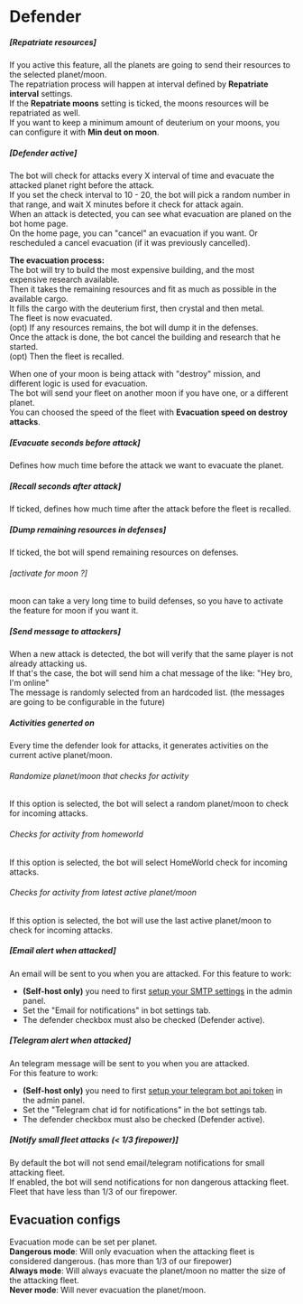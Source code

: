 # Defender

##### [Repatriate resources]<a name="repatriate-resources"></a>

If you active this feature, all the planets are going to send their resources to the selected planet/moon.  
The repatriation process will happen at interval defined by **Repatriate interval** settings.  
If the **Repatriate moons** setting is ticked, the moons resources will be repatriated as well.  
If you want to keep a minimum amount of deuterium on your moons, you can configure it with **Min deut on moon**.  

##### [Defender active]<a name="defender-active"></a>

The bot will check for attacks every X interval of time and evacuate the attacked planet right before the attack.  
If you set the check interval to 10 - 20, the bot will pick a random number in that range, and wait X minutes before it check for attack again.  
When an attack is detected, you can see what evacuation are planed on the bot home page.  
On the home page, you can "cancel" an evacuation if you want. Or rescheduled a cancel evacuation (if it was previously cancelled).  


**The evacuation process:**  
The bot will try to build the most expensive building, and the most expensive research available.  
Then it takes the remaining resources and fit as much as possible in the available cargo.  
It fills the cargo with the deuterium first, then crystal and then metal.  
The fleet is now evacuated.  
(opt) If any resources remains, the bot will dump it in the defenses.  
Once the attack is done, the bot cancel the building and research that he started.  
(opt) Then the fleet is recalled.  


When one of your moon is being attack with "destroy" mission, and different logic is used for evacuation.  
The bot will send your fleet on another moon if you have one, or a different planet.  
You can choosed the speed of the fleet with **Evacuation speed on destroy attacks**.  

##### [Evacuate seconds before attack]<a name="evacuate-secs-before-attack"></a>
Defines how much time before the attack we want to evacuate the planet.  

##### [Recall seconds after attack]<a name="recall-after-attack"></a>
If ticked, defines how much time after the attack before the fleet is recalled.  

##### [Dump remaining resources in defenses]<a name="dump-resources"></a>
If ticked, the bot will spend remaining resources on defenses.

###### [activate for moon ?]<a name="moon-dump-resources"></a>
moon can take a very long time to build defenses, so you have to activate the feature for moon if you want it.  

##### [Send message to attackers]<a name="send-message-to-attackers"></a>
When a new attack is detected, the bot will verify that the same player is not already attacking us.  
If that's the case, the bot will send him a chat message of the like: "Hey bro, I'm online"  
The message is randomly selected from an hardcoded list. (the messages are going to be configurable in the future)  

##### Activities generted on
Every time the defender look for attacks, it generates activities on the current active planet/moon.
###### Randomize planet/moon that checks for activity
If this option is selected, the bot will select a random planet/moon to check for incoming attacks.
###### Checks for activity from homeworld
If this option is selected, the bot will select HomeWorld check for incoming attacks.
###### Checks for activity from latest active planet/moon
If this option is selected, the bot will use the last active planet/moon to check for incoming attacks.

##### [Email alert when attacked]<a name="email-alert"></a>
An email will be sent to you when you are attacked.
For this feature to work:  
- **(Self-host only)** you need to first <a href="/admin/settings">setup your SMTP settings</a> in the admin panel.  
- Set the "Email for notifications" in bot settings tab.  
- The defender checkbox must also be checked (Defender active).  

##### [Telegram alert when attacked]<a name="telegram-alert"></a>
An telegram message will be sent to you when you are attacked.  
For this feature to work:  
- **(Self-host only)** you need to first <a href="/admin/settings">setup your telegram bot api token</a> in the admin panel.  
- Set the "Telegram chat id for notifications" in the bot settings tab.  
- The defender checkbox must also be checked (Defender active).   


##### [Notify small fleet attacks (< 1/3 firepower)]<a name="notify-small-fleet"></a>
By default the bot will not send email/telegram notifications for small attacking fleet.  
If enabled, the bot will send notifications for non dangerous attacking fleet. Fleet that have less than 1/3 of our firepower.

## Evacuation configs<a name="evacuation-configs"></a>
Evacuation mode can be set per planet.  
**Dangerous mode**: Will only evacuation when the attacking fleet is considered dangerous. (has more than 1/3 of our firepower)  
**Always mode**: Will always evacuate the planet/moon no matter the size of the attacking fleet.  
**Never mode**: Will never evacuation the planet/moon.
